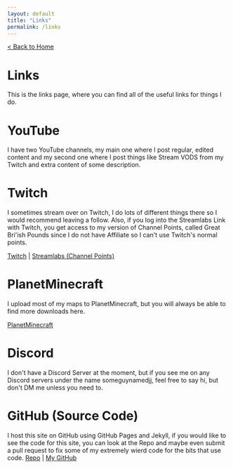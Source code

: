 ```yaml
---
layout: default
title: "Links"
permalink: /links
---
```

[< Back to Home](home)
# Links
This is the links page, where you can find all of the useful links for things I do.
# YouTube
I have two YouTube channels, my main one where I post regular, edited content and my second one where I post things like Stream VODS from my Twitch and extra content of some description.
<span>
  <script src="https://apis.google.com/js/platform.js"></script>
  <div class="g-ytsubscribe" data-channelid="UCF4jiwB90xgMadty-ZBlpxg" data-layout="full" data-count="default"></div>
  
<span>
  <script src="https://apis.google.com/js/platform.js"></script>
  <div class="g-ytsubscribe" data-channelid="UC2M9JhLxj0n9_bgBJFTsZ4w" data-layout="full" data-count="default"></div>
  
# Twitch
I sometimes stream over on Twitch, I do lots of different things there so I would recommend leaving a follow. Also, if you log into the Streamlabs Link with Twitch, you get access to my version of Channel Points, called Great Bri'ish Pounds since I do not have Affiliate so I can't use Twitch's normal points.

[Twitch](https://twitch.tv/someguynamedjj) | [Streamlabs (Channel Points)](https://streamlabs.com/someguynamedjj/cloudbot)
# PlanetMinecraft
I upload most of my maps to PlanetMinecraft, but you will always be able to find more downloads here.

[PlanetMinecraft](https://www.planetminecraft.com/member/someguynamedjj/)
# Discord
I don't have a Discord Server at the moment, but if you see me on any Discord servers under the name someguynamedjj, feel free to say hi, but don't DM me unless you need to.
# GitHub (Source Code)
I host this site on GitHub using GitHub Pages and Jekyll, if you would like to see the code for this site, you can look at the Repo and maybe even submit a pull request to fix some of my extremely wierd code for the bits that use code.
[Repo](https://github.com/SomeGuyNamedJJ/someguynamedjj.github.io) | [My GitHub](https://github.com/SomeGuyNamedJJ)

